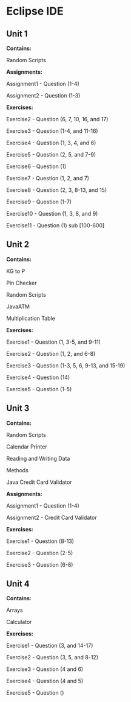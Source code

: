 # **Eclipse IDE**

## Unit 1

**Contains:**

Random Scripts

**Assignments:**

Assignment1 - Question (1-4)

Assignment2 - Question (1-3)

**Exercises:**

Exercise2 - Question (6, 7, 10, 16, and 17)

Exercise3 - Question (1-4, and 11-16)

Exercise4 - Question (1, 3, 4, and 6)

Exercise5 - Question (2, 5, and 7-9)

Exercise6 - Question (1)

Exercise7 - Question (1, 2, and 7)

Exercise8 - Question (2, 3, 8-13, and 15)

Exercise9 - Question (1-7)

Exercise10 - Question (1, 3, 8, and 9)

Exercise11 - Question (1) sub [100-600]

## Unit 2

**Contains:**

KG to P

Pin Checker

Random Scripts

JavaATM

Multiplication Table

**Exercises:**

Exercise1 - Question (1, 3-5, and 9-11)

Exercise2 - Question (1, 2, and 6-8)

Exercise3 - Question (1-3, 5, 6, 9-13, and 15-19)

Exercise4 - Question (14)

Exercise5 - Question (1-5)

## Unit 3

**Contains:**

Random Scripts

Calendar Printer

Reading and Writing Data

Methods

Java Credit Card Validator

**Assignments:**

Assignment1 - Question (1-4)

Assignment2 - Credit Card Validator

**Exercises:**

Exercise1 - Question (8-13) 

Exercise2 - Question (2-5)

Exercise3 - Question (6-8)

## Unit 4

**Contains:**

Arrays

Calculator

**Exercises:**

Exercise1 - Question (3, and 14-17)

Exercise2 - Question (3, 5, and 8-12)

Exercise3 - Question (4 and 6)

Exercise4 - Question (4 and 5)

Exercise5 - Question ()